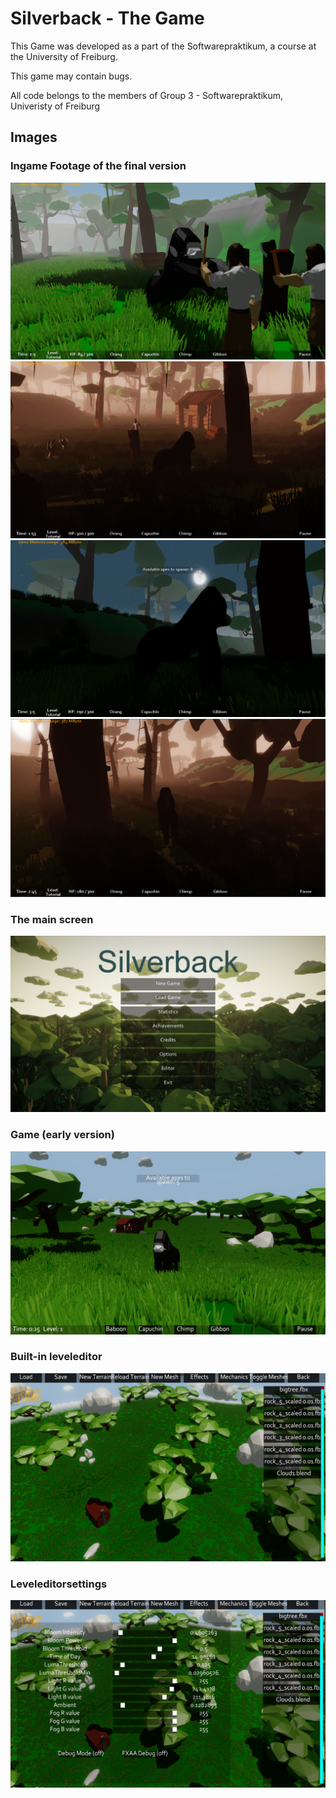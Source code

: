 # Silverback - The Game

This Game was developed as a part of the Softwarepraktikum,
a course at the University of Freiburg.

This game may contain bugs.

All code belongs to the members of Group 3 - Softwarepraktikum, Univeristy of Freiburg 

##  Images

### Ingame Footage of the final version
![](./assets/Silverback_1.png)
![](./assets/Silverback_2.png)
![](./assets/Silverback_3.png)
![](./assets/Silverback_4.png)

### The main screen
![](./assets/5.png)

### Game (early version)
![](./assets/6.png)

### Built-in leveleditor
![](./assets/7.png)

### Leveleditorsettings
![](./assets/8.png)
